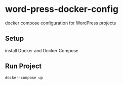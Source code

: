 # word-press-docker-config

docker compose configuration for WordPress projects

## Setup

install Docker and Docker Compose

## Run Project
```
docker-compose up
```
